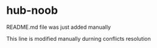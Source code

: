 # hub-noob

README.md file was just added manually

This line is modified manually durning conflicts resolution